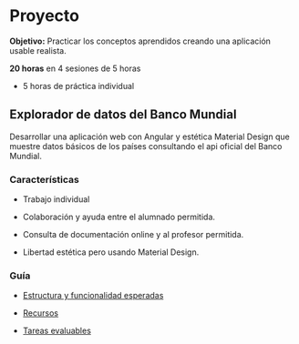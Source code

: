 # Proyecto

**Objetivo:** Practicar los conceptos aprendidos creando una aplicación usable realista.

**20 horas** en 4 sesiones de 5 horas

- 5 horas de práctica individual

## Explorador de datos del Banco Mundial

Desarrollar una aplicación web con Angular y estética Material Design que muestre datos básicos de los países consultando el api oficial del Banco Mundial.


### Características

- Trabajo individual

- Colaboración y ayuda entre el alumnado permitida.

- Consulta de documentación online y al profesor permitida.

- Libertad estética pero usando Material Design.

### Guía

- [Estructura y funcionalidad esperadas](./estructura.md)

- [Recursos](./recursos.md)

- [Tareas evaluables](./tareas.md)

